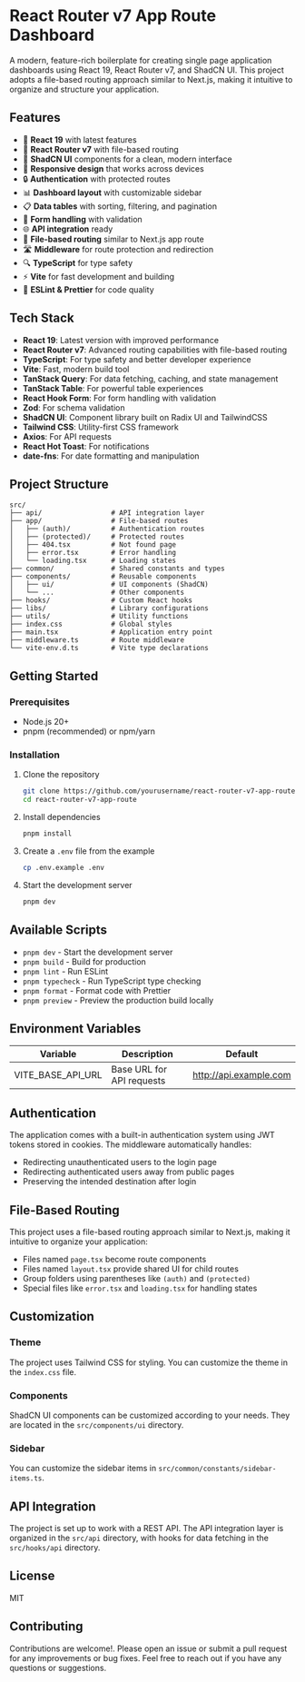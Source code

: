 # React Router v7 App Route Dashboard

A modern, feature-rich boilerplate for creating single page application dashboards using React 19, React Router v7, and ShadCN UI. This project adopts a file-based routing approach similar to Next.js, making it intuitive to organize and structure your application.

## Features

- 🚀 **React 19** with latest features
- 🔄 **React Router v7** with file-based routing
- 🎨 **ShadCN UI** components for a clean, modern interface
- 📱 **Responsive design** that works across devices
- 🔒 **Authentication** with protected routes
- 📊 **Dashboard layout** with customizable sidebar
- 📋 **Data tables** with sorting, filtering, and pagination
- 📝 **Form handling** with validation
- 🌐 **API integration** ready
- 📁 **File-based routing** similar to Next.js app route
- 🛣️ **Middleware** for route protection and redirection
- 🔍 **TypeScript** for type safety
- ⚡ **Vite** for fast development and building
- 🧹 **ESLint & Prettier** for code quality

## Tech Stack

- **React 19**: Latest version with improved performance
- **React Router v7**: Advanced routing capabilities with file-based routing
- **TypeScript**: For type safety and better developer experience
- **Vite**: Fast, modern build tool
- **TanStack Query**: For data fetching, caching, and state management
- **TanStack Table**: For powerful table experiences
- **React Hook Form**: For form handling with validation
- **Zod**: For schema validation
- **ShadCN UI**: Component library built on Radix UI and TailwindCSS
- **Tailwind CSS**: Utility-first CSS framework
- **Axios**: For API requests
- **React Hot Toast**: For notifications
- **date-fns**: For date formatting and manipulation

## Project Structure

```
src/
├── api/                 # API integration layer
├── app/                 # File-based routes
│   ├── (auth)/          # Authentication routes
│   ├── (protected)/     # Protected routes
│   ├── 404.tsx          # Not found page
│   ├── error.tsx        # Error handling
│   └── loading.tsx      # Loading states
├── common/              # Shared constants and types
├── components/          # Reusable components
│   ├── ui/              # UI components (ShadCN)
│   └── ...              # Other components
├── hooks/               # Custom React hooks
├── libs/                # Library configurations
├── utils/               # Utility functions
├── index.css            # Global styles
├── main.tsx             # Application entry point
├── middleware.ts        # Route middleware
└── vite-env.d.ts        # Vite type declarations
```

## Getting Started

### Prerequisites

- Node.js 20+
- pnpm (recommended) or npm/yarn

### Installation

1. Clone the repository

   ```bash
   git clone https://github.com/yourusername/react-router-v7-app-route.git
   cd react-router-v7-app-route
   ```

2. Install dependencies

   ```bash
   pnpm install
   ```

3. Create a `.env` file from the example

   ```bash
   cp .env.example .env
   ```

4. Start the development server
   ```bash
   pnpm dev
   ```

## Available Scripts

- `pnpm dev` - Start the development server
- `pnpm build` - Build for production
- `pnpm lint` - Run ESLint
- `pnpm typecheck` - Run TypeScript type checking
- `pnpm format` - Format code with Prettier
- `pnpm preview` - Preview the production build locally

## Environment Variables

| Variable          | Description               | Default                |
| ----------------- | ------------------------- | ---------------------- |
| VITE_BASE_API_URL | Base URL for API requests | http://api.example.com |

## Authentication

The application comes with a built-in authentication system using JWT tokens stored in cookies. The middleware automatically handles:

- Redirecting unauthenticated users to the login page
- Redirecting authenticated users away from public pages
- Preserving the intended destination after login

## File-Based Routing

This project uses a file-based routing approach similar to Next.js, making it intuitive to organize your application:

- Files named `page.tsx` become route components
- Files named `layout.tsx` provide shared UI for child routes
- Group folders using parentheses like `(auth)` and `(protected)`
- Special files like `error.tsx` and `loading.tsx` for handling states

## Customization

### Theme

The project uses Tailwind CSS for styling. You can customize the theme in the `index.css` file.

### Components

ShadCN UI components can be customized according to your needs. They are located in the `src/components/ui` directory.

### Sidebar

You can customize the sidebar items in `src/common/constants/sidebar-items.ts`.

## API Integration

The project is set up to work with a REST API. The API integration layer is organized in the `src/api` directory, with hooks for data fetching in the `src/hooks/api` directory.

## License

MIT

## Contributing

Contributions are welcome!. Please open an issue or submit a pull request for any improvements or bug fixes.
Feel free to reach out if you have any questions or suggestions.
